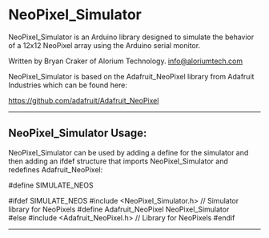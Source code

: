 # NeoPixel_Simulator

NeoPixel_Simulator is an Arduino library designed to simulate the
behavior of a 12x12 NeoPixel array using the Arduino serial monitor. 

Written by Bryan Craker of Alorium Technology.
info@aloriumtech.com

NeoPixel_Simulator is based on the Adafruit_NeoPixel library from Adafruit
Industries which can be found here:

https://github.com/adafruit/Adafruit_NeoPixel

-------------------------------------------------------------------------

## NeoPixel_Simulator Usage:

NeoPixel_Simulator can be used by adding a define for the simulator and 
then adding an ifdef structure that  imports NeoPixel_Simulator and
redefines Adafruit_NeoPixel:

#define SIMULATE_NEOS

#ifdef SIMULATE_NEOS
  #include <NeoPixel_Simulator.h>             // Simulator library for NeoPixels
  #define Adafruit_NeoPixel NeoPixel_Simulator  
#else
  #include <Adafruit_NeoPixel.h>             // Library for NeoPixels
#endif

-------------------------------------------------------------------------
